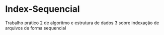 # Index-Sequencial
Trabalho prático 2 de algoritmo e estrutura de dados 3 sobre indexação de arquivos de forma sequencial
